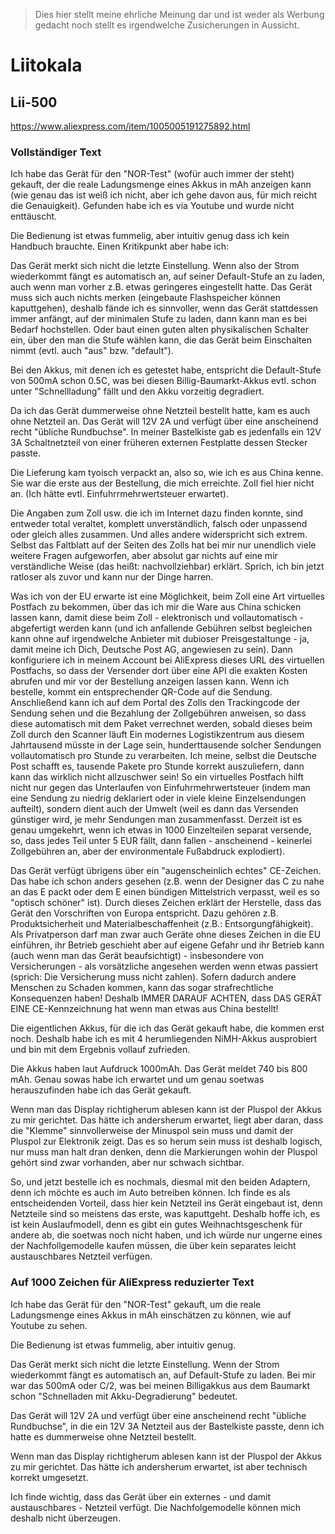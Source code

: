 > Dies hier stellt meine ehrliche Meinung dar und ist weder als Werbung gedacht noch stellt es irgendwelche Zusicherungen in Aussicht.

# Liitokala

## Lii-500

https://www.aliexpress.com/item/1005005191275892.html

### Vollständiger Text

Ich habe das Gerät für den "NOR-Test" (wofür auch immer der steht) gekauft, der die reale Ladungsmenge eines Akkus in mAh anzeigen kann (wie genau das ist weiß ich nicht, aber ich gehe davon aus, für mich reicht die Genauigkeit).  Gefunden habe ich es via Youtube und wurde nicht enttäuscht.

Die Bedienung ist etwas fummelig, aber intuitiv genug dass ich kein Handbuch brauchte.  Einen Kritikpunkt aber habe ich:

Das Gerät merkt sich nicht die letzte Einstellung.  Wenn also der Strom wiederkommt fängt es automatisch an, auf seiner Default-Stufe an zu laden, auch wenn man vorher z.B. etwas geringeres eingestellt hatte.  Das Gerät muss sich auch nichts merken (eingebaute Flashspeicher können kaputtgehen), deshalb fände ich es sinnvoller, wenn das Gerät stattdessen immer anfängt, auf der minimalen Stufe zu laden, dann kann man es bei Bedarf hochstellen.  Oder baut einen guten alten physikalischen Schalter ein, über den man die Stufe wählen kann, die das Gerät beim Einschalten nimmt (evtl. auch "aus" bzw. "default").

Bei den Akkus, mit denen ich es getestet habe, entspricht die Default-Stufe von 500mA schon 0.5C, was bei diesen Billig-Baumarkt-Akkus evtl. schon unter "Schnellladung" fällt und den Akku vorzeitig degradiert.

Da ich das Gerät dummerweise ohne Netzteil bestellt hatte, kam es auch ohne Netzteil an.  Das Gerät will 12V 2A und verfügt über eine anscheinend recht "übliche Rundbuchse".  In meiner Bastelkiste gab es jedenfalls ein 12V 3A Schaltnetzteil von einer früheren externen Festplatte dessen Stecker passte.

Die Lieferung kam tyoisch verpackt an, also so, wie ich es aus China kenne.  Sie war die erste aus der Bestellung, die mich erreichte.  Zoll fiel hier nicht an.  (Ich hätte evtl. Einfuhrrmehrwertsteuer erwartet).

Die Angaben zum Zoll usw. die ich im Internet dazu finden konnte, sind entweder total veraltet, komplett unverständlich, falsch oder unpassend oder gleich alles zusammen.  Und alles andere widerspricht sich extrem.  Selbst das Faltblatt auf der Seiten des Zolls hat bei mir nur unendlich viele weitere Fragen aufgeworfen, aber absolut gar nichts auf eine mir verständliche Weise (das heißt: nachvollziehbar) erklärt.  Sprich, ich bin jetzt ratloser als zuvor und kann nur der Dinge harren.

Was ich von der EU erwarte ist eine Möglichkeit, beim Zoll eine Art virtuelles Postfach zu bekommen, über das ich mir die Ware aus China schicken lassen kann, damit diese beim Zoll - elektronisch und vollautomatisch - abgefertigt werden kann (und ich anfallende Gebühren selbst begleichen kann ohne auf irgendwelche Anbieter mit dubioser Preisgestaltunge - ja, damit meine ich Dich, Deutsche Post AG, angewiesen zu sein).  Dann konfiguriere ich in meinem Account bei AliExpress dieses URL des virtuellen Postfachs, so dass der Versender dort über eine API die exakten Kosten abrufen und mir vor der Bestellung anzeigen lassen kann.  Wenn ich bestelle, kommt ein entsprechender QR-Code auf die Sendung.  Anschließend kann ich auf dem Portal des Zolls den Trackingcode der Sendung sehen und die Bezahlung der Zollgebühren anweisen, so dass diese automatisch mit dem Paket verrechnet werden, sobald dieses beim Zoll durch den Scanner läuft  Ein modernes Logistikzentrum aus diesem Jahrtausend müsste in der Lage sein, hunderttausende solcher Sendungen vollautomatisch pro Stunde zu verarbeiten.  Ich meine, selbst die Deutsche Post schafft es, tausende Pakete pro Stunde korrekt auszuliefern, dann kann das wirklich nicht allzuschwer sein!  So ein virtuelles Postfach hilft nicht nur gegen das Unterlaufen von Einfuhrmehrwertsteuer (indem man eine Sendung zu niedrig deklariert oder in viele kleine Einzelsendungen aufteilt), sondern dient auch der Umwelt (weil es dann das Versenden günstiger wird, je mehr Sendungen man zusammenfasst.  Derzeit ist es genau umgekehrt, wenn ich etwas in 1000 Einzelteilen separat versende, so, dass jedes Teil unter 5 EUR fällt, dann fallen - anscheinend - keinerlei Zollgebühren an, aber der environmentale Fußabdruck explodiert).

Das Gerät verfügt übrigens über ein "augenscheinlich echtes" CE-Zeichen.  Das habe ich schon anders gesehen (z.B. wenn der Designer das C zu nahe an das E packt oder dem E einen bündigen Mittelstrich verpasst, weil es so "optisch schöner" ist).  Durch dieses Zeichen erklärt der Herstelle, dass das Gerät den Vorschriften von Europa entspricht.  Dazu gehören z.B. Produktsicherheit und Materialbeschaffenheit (z.B.: Entsorgungfähigkeit).  Als Privatperson darf man zwar auch Geräte ohne dieses Zeichen in die EU einführen, ihr Betrieb geschieht aber auf eigene Gefahr und ihr Betrieb kann (auch wenn man das Gerät beaufsichtigt) - insbesondere von Versicherungen - als vorsätzliche angesehen werden wenn etwas passiert (sprich: Die Versicherung muss nicht zahlen).  Sofern dadurch andere Menschen zu Schaden kommen, kann das sogar strafrechtliche Konsequenzen haben!  Deshalb IMMER DARAUF ACHTEN, dass DAS GERÄT EINE CE-Kennzeichnung hat wenn man etwas aus China bestellt!

Die eigentlichen Akkus, für die ich das Gerät gekauft habe, die kommen erst noch.  Deshalb habe ich es mit 4 herumliegenden NiMH-Akkus ausprobiert und bin mit dem Ergebnis vollauf zufrieden.

Die Akkus haben laut Aufdruck 1000mAh.  Das Gerät meldet 740 bis 800 mAh.  Genau sowas habe ich erwartet und um genau soetwas herauszufinden habe ich das Gerät gekauft.

Wenn man das Display richtigherum ablesen kann ist der Pluspol der Akkus zu mir gerichtet.  Das hätte ich andersherum erwartet, liegt aber daran, dass die "Klemme" sinnvollerweise der Minuspol sein muss und damit der Pluspol zur Elektronik zeigt.  Das es so herum sein muss ist deshalb logisch, nur muss man halt dran denken, denn die Markierungen wohin der Pluspol gehört sind zwar vorhanden, aber nur schwach sichtbar.

So, und jetzt bestelle ich es nochmals, diesmal mit den beiden Adaptern, denn ich möchte es auch im Auto betreiben können.  Ich finde es als entscheidenden Vorteil, dass hier kein Netzteil ins Gerät eingebaut ist, denn Netzteile sind so meistens das erste, was kaputtgeht.  Deshalb hoffe ich, es ist kein Auslaufmodell, denn es gibt ein gutes Weihnachtsgeschenk für andere ab, die soetwas noch nicht haben, und ich würde nur ungerne eines der Nachfollgemodelle kaufen müssen, die über kein separates leicht austauschbares Netzteil verfügen.

### Auf 1000 Zeichen für AliExpress reduzierter Text

Ich habe das Gerät für den "NOR-Test" gekauft, um die reale Ladungsmenge eines Akkus in mAh einschätzen zu können, wie auf Youtube zu sehen.

Die Bedienung ist etwas fummelig, aber intuitiv genug.

Das Gerät merkt sich nicht die letzte Einstellung.  Wenn der Strom wiederkommt fängt es automatisch an, auf Default-Stufe zu laden.  Bei mir war das 500mA oder C/2, was bei meinen Billigakkus aus dem Baumarkt schon "Schnelladen mit Akku-Degradierung" bedeutet.

Das Gerät will 12V 2A und verfügt über eine anscheinend recht "übliche Rundbuchse", in die ein 12V 3A Netzteil aus der Bastelkiste passte, denn ich hatte es dummerweise ohne Netzteil bestellt.

Wenn man das Display richtigherum ablesen kann ist der Pluspol der Akkus zu mir gerichtet.  Das hätte ich andersherum erwartet, ist aber technisch korrekt umgesetzt.

Ich finde wichtig, dass das Gerät über ein externes - und damit austauschbares - Netzteil verfügt.  Die Nachfolgemodelle können mich deshalb nicht überzeugen.

